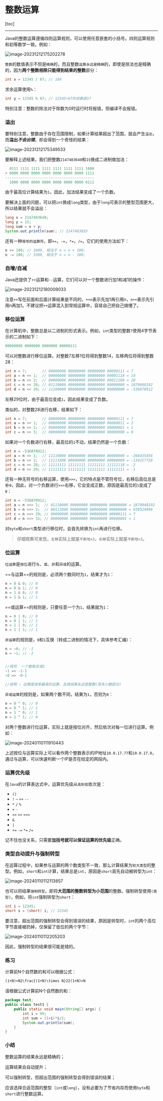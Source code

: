 # 整数运算

[toc]

---

Java的整数运算遵循四则运算规则，可以使用任意嵌套的小括号。四则运算规则和初等数学一致。例如：

![image-20231212175202278](4_整数的运算图片/image-20231212175202278.png)

`整数`的数值表示不但是`精确`的，而且整数`运算永远是精确`的，即使是除法也是精确的，因为**两个整数相除只能得到结果的整数**部分：

```java
int x = 12345 / 67; // 184
```

求余运算使用`%`：

```java
int y = 12345 % 67; // 12345÷67的余数是17
```

特别注意：整数的除法对于除数为0时运行时将报错，但编译不会报错。

### 溢出

要特别注意，整数由于存在范围限制，如果计算结果超出了范围，就会产生`溢出`，而**溢出*不会出错***，却会得到一个奇怪的结果：

![image-20231212175349533](4_整数的运算图片/image-20231212175349533.png)

要解释上述结果，我们把整数`2147483640`和`15`换成二进制做加法：

```java
  0111 1111 1111 1111 1111 1111 1111 1000
+ 0000 0000 0000 0000 0000 0000 0000 1111
-----------------------------------------
  1000 0000 0000 0000 0000 0000 0000 0111
```

由于最高位计算结果为`1`，因此，加法结果变成了一个负数。

要解决上面的问题，可以把`int`换成`long`类型，由于`long`可表示的整型范围更大，所以结果就不会溢出：

```java
long x = 2147483640;
long y = 15;
long sum = x + y;
System.out.println(sum); // 2147483655
```

还有一种`简写的运算符`，即`+=`，`-=`，`*=`，`/=`，它们的使用方法如下：

```java
n += 100; // 3409, 相当于 n = n + 100;
n -= 100; // 3309, 相当于 n = n - 100;
```

### 自增/自减

Java还提供了`++`运算和`--`运算，它们可以对一个整数进行加1和减1的操作：

![image-20231212180009033](4_整数的运算图片/image-20231212180009033.png)

注意`++`写在前面和后面计算结果是不同的，`++n`表示先加1再引用n，`n++`表示先引用n再加1。不建议把`++`运算混入到常规运算中，容易自己把自己搞懵了。

### 移位运算

在计算机中，整数总是以二进制的形式表示。例如，`int`类型的整数`7`使用4字节表示的二进制如下：

```java
00000000 0000000 0000000 00000111
```

可以对整数进行移位运算。对整数7左移1位将得到整数14，左移两位将得到整数28：

```java
int n = 7;       // 00000000 00000000 00000000 00000111 = 7
int a = n << 1;  // 00000000 00000000 00000000 00001110 = 14
int b = n << 2;  // 00000000 00000000 00000000 00011100 = 28
int c = n << 28; // 01110000 00000000 00000000 00000000 = 1879048192
int d = n << 29; // 11100000 00000000 00000000 00000000 = -536870912
```

左移29位时，由于最高位变成`1`，因此结果变成了负数。

类似的，对整数28进行右移，结果如下：

```java
int n = 7;       // 00000000 00000000 00000000 00000111 = 7
int a = n >> 1;  // 00000000 00000000 00000000 00000011 = 3
int b = n >> 2;  // 00000000 00000000 00000000 00000001 = 1
int c = n >> 3;  // 00000000 00000000 00000000 00000000 = 0
```

如果对一个负数进行右移，最高位的`1`不动，结果仍然是一个负数：

```java
int n = -536870912;
int a = n >> 1;  // 11110000 00000000 00000000 00000000 = -268435456
int b = n >> 2;  // 11111000 00000000 00000000 00000000 = -134217728
int c = n >> 28; // 11111111 11111111 11111111 11111110 = -2
int d = n >> 29; // 11111111 11111111 11111111 11111111 = -1
```

还有一种无符号的右移运算，使用`>>>`，它的特点是不管符号位，右移后高位总是补`0`，因此，对一个负数进行`>>>`右移，它会变成正数，原因是最高位的`1`变成了`0`：

```java
int n = -536870912;
int a = n >>> 1;  // 01110000 00000000 00000000 00000000 = 1879048192
int b = n >>> 2;  // 00111000 00000000 00000000 00000000 = 939524096
int c = n >>> 29; // 00000000 00000000 00000000 00000111 = 7
int d = n >>> 31; // 00000000 00000000 00000000 00000001 = 1
```

对`byte`和`short`类型进行移位时，会首先转换为`int`再进行位移。

> 仔细观察可发现，`左移`实际上就是`不断地×2`，`右移`实际上就是`不断地÷2`。

### 位运算

`位运算`是`按位`进行`与`、`或`、`非`和`异或`的运算。

==与运算==的规则是，必须两个数同时为`1`，结果才为`1`：

```java
n = 0 & 0; // 0
n = 0 & 1; // 0
n = 1 & 0; // 0
n = 1 & 1; // 1
```

==或运算==的规则是，只要任意一个为`1`，结果就为`1`：

```java
n = 0 | 0; // 0
n = 0 | 1; // 1
n = 1 | 0; // 1
n = 1 | 1; // 1
```

`非运算`的规则是，`0`和`1`互换（转成二进制的情况下，具体参考汇编）：

```java
n = ~0; // -1
n = ~1; // -2


//规则  一个数取反减1
~1 => -1-1
~0 => -0-1
    
//说明 ~ 运算是效率最高的运算，且其结果永远是整数(丢失小数部分)   
```

`异或运算`的规则是，如果两个数不同，结果为`1`，否则为`0`：

```java
n = 0 ^ 0; // 0
n = 0 ^ 1; // 1
n = 1 ^ 0; // 1
n = 1 ^ 1; // 0
```

对两个整数进行位运算，实际上就是按位对齐，然后依次对每一位进行运算。例如：

![image-20240110111910443](4_整数的运算图片/image-20240110111910443.png)

上述按位与运算实际上可以看作两个整数表示的IP地址`10.0.17.77`和`10.0.17.0`，通过与运算，可以快速判断一个IP是否在给定的网段内。

### 运算优先级

在`Java`的计算表达式中，运算优先级从`高到低`依次是：

- `()`
- `!` `~` `++` `--`
- `*` `/` `%`
- `+` `-`
- `<<` `>>` `>>>`
- `&`
- `|`
- `+=` `-=` `*=` `/=`

记不住也没关系，只需要**加括号就可以保证运算的优先级**正确。

### 类型自动提升与强制转型

在运算过程中，如果参与运算的两个数类型不一致，那么计算结果为`较大类型`的整型。例如，`short`和`int`计算，结果总是`int`，原因是`short`首先自动被转型为`int`：

![image-20240110112113857](4_整数的运算图片/image-20240110112113857.png)

也可以将结果`强制转型`，即将**大范围的整数转型为小范围**的整数。强制转型使用`(类型)`，例如，将`int`强制转型为`short`：

```java
int i = 12345;
short s = (short) i; // 12345
```

要注意，超出范围的强制转型会得到错误的结果，原因是转型时，`int`的两个高位字节直接被扔掉，仅保留了低位的两个字节：

![image-20240110112205203](4_整数的运算图片/image-20240110112205203.png)

因此，强制转型的结果很可能是错的。

### 练习

计算前N个自然数的和可以根据公式：

```txt
(1+N)×N2\frac{(1+N)\times N}22(1+N)×N
```

请根据公式计算前N个自然数的和：

```java
package test;
public class test1 {
    public static void main(String[] args) {
        int i = 99;
        int sum = (1+i)*i/2;
        System.out.println(sum);
    }
}
```

### 小结

整数运算的结果永远是精确的；

运算结果会自动提升；

可以强制转型，但超出范围的强制转型会得到错误的结果；

应该选择合适范围的整型（`int`或`long`），没有必要为了节省内存而使用`byte`和`short`进行整数运算。
